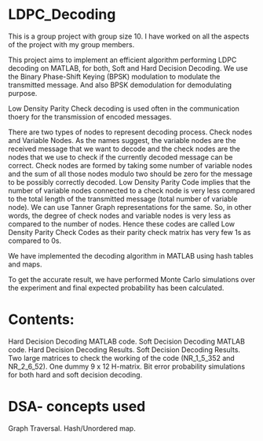 # LDPC_Decoding
This is a group project with group size 10. I have worked on all the aspects of the project with my group members.

This project aims to implement an efficient algorithm performing LDPC decoding on MATLAB, for both, Soft and Hard Decision Decoding. We use the Binary Phase-Shift Keying (BPSK) modulation to modulate the transmitted message. And also BPSK demodulation for demodulating purpose.

Low Density Parity Check decoding is used often in the communication thoery for the transmission of encoded messages.

There are two types of nodes to represent decoding process. Check nodes and Variable Nodes. As the names suggest, the variable nodes are the received message that we want to decode and the check nodes are the nodes that we use to check if the currently decoded message can be correct. Check nodes are formed by taking some number of variable nodes and the sum of all those nodes modulo two should be zero for the message to be possibly correctly decoded. Low Density Parity Code implies that the number of variable nodes connected to a check node is very less compared to the total length of the transmitted message (total number of variable node). We can use Tanner Graph representations for the same. So, in other words, the degree of check nodes and variable nodes is very less as compared to the number of nodes. Hence these codes are called Low Density Parity Check Codes as their parity check matrix has very few 1s as compared to 0s.

We have implemented the decoding algorithm in MATLAB using hash tables and maps.

To get the accurate result, we have performed Monte Carlo simulations over the experiment and final expected probability has been calculated.

# Contents:
Hard Decision Decoding MATLAB code.
Soft Decision Decoding MATLAB code.
Hard Decision Decoding Results.
Soft Decision Decoding Results.
Two large matrices to check the working of the code (NR_1_5_352 and NR_2_6_52).
One dummy 9 x 12 H-matrix.
Bit error probability simulations for both hard and soft decision decoding.

# DSA- concepts used
Graph Traversal.
Hash/Unordered map.
